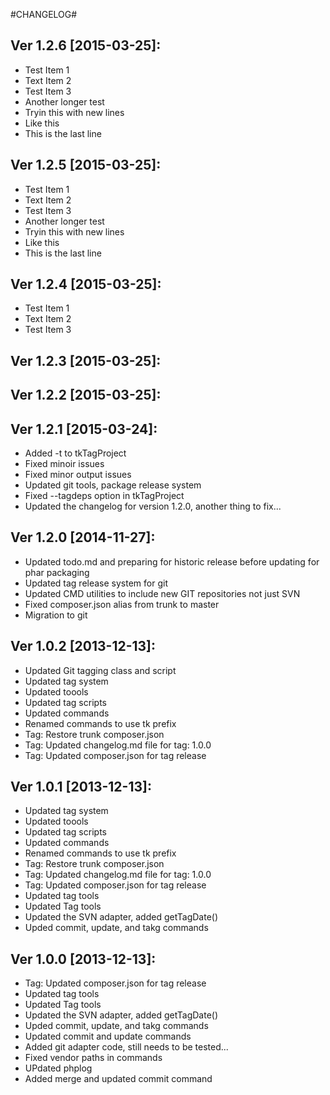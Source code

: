 #CHANGELOG#

Ver 1.2.6 [2015-03-25]:
-------------------------------
 - Test Item 1
 - Text Item 2
 - Test Item 3
 - Another longer test
 - Tryin this with new lines
 - Like this
 - This is the last line


Ver 1.2.5 [2015-03-25]:
-------------------------------
 - Test Item 1
 - Text Item 2
 - Test Item 3
 - Another longer test
 - Tryin this with new lines
 - Like this
 - This is the last line


Ver 1.2.4 [2015-03-25]:
-------------------------------
 - Test Item 1
 - Text Item 2
 - Test Item 3


Ver 1.2.3 [2015-03-25]:
-------------------------------


Ver 1.2.2 [2015-03-25]:
-------------------------------


Ver 1.2.1 [2015-03-24]:
-------------------------------
 - Added -t to tkTagProject
 - Fixed minoir issues
 - Fixed minor output issues
 - Updated git tools, package release system
 - Fixed --tagdeps option in tkTagProject
 - Updated the changelog for version 1.2.0, another thing to fix...



Ver 1.2.0 [2014-11-27]:
----------------
 - Updated todo.md and preparing for historic release before updating for phar packaging
 - Updated tag release system for git
 - Updated CMD utilities to include new GIT repositories not just SVN
 - Fixed composer.json alias from trunk to master
 - Migration to git


Ver 1.0.2 [2013-12-13]:
----------------
 - Updated Git tagging class and script
 - Updated tag system
 - Updated toools
 - Updated tag scripts
 - Updated commands
 - Renamed commands to use tk prefix
 - Tag: Restore trunk composer.json
 - Tag: Updated changelog.md file for tag: 1.0.0
 - Tag: Updated composer.json for tag release


Ver 1.0.1 [2013-12-13]:
----------------
 - Updated tag system
 - Updated toools
 - Updated tag scripts
 - Updated commands
 - Renamed commands to use tk prefix
 - Tag: Restore trunk composer.json
 - Tag: Updated changelog.md file for tag: 1.0.0
 - Tag: Updated composer.json for tag release
 - Updated tag tools
 - Updated Tag tools
 - Updated the SVN adapter, added getTagDate()
 - Upded commit, update, and takg commands


Ver 1.0.0 [2013-12-13]:
----------------
 - Tag: Updated composer.json for tag release
 - Updated tag tools
 - Updated Tag tools
 - Updated the SVN adapter, added getTagDate()
 - Upded commit, update, and takg commands
 - Updated commit and update commands
 - Added git adapter code, still needs to be tested...
 - Fixed vendor paths in commands
 - UPdated phplog
 - Added merge and updated commit command

